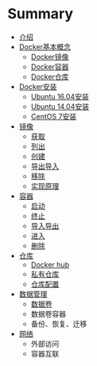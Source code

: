 # Summary

* [介绍](README.md)
* [Docker基本概念](Docker基本概念/README.md)
   * [Docker镜像](Docker基本概念/JingXiang.md)
   * [Docker容器](Docker基本概念/RongQi.md)
   * [Docker仓库](Docker基本概念/CangKu.md)
* [Docker安装](Docker安装/README.md)
   * [Ubuntu 16.04安装](Docker安装/ubuntu_16_04.md)
   * [Ubuntu 14.04安装](Docker安装/ubuntu_14_04.md)
   * [CentOS 7安装](Docker安装/centos_7.md)
* [镜像](镜像/README.md)
   * [获取](镜像/HuoQu.md)
   * [列出](镜像/LieChu.md)
   * [创建](镜像/ChuangJian.md)
   * [导出导入](镜像/DaoChuDaoRu.md)
   * [移除](镜像/YiChu.md)
   * [实现原理](镜像/ShiXianYuanLi.md)
* [容器](容器/README.md)
   * [启动](容器/QiDong.md)
   * [终止](容器/ZhongZhi.md)
   * [导入导出](容器/DaoRuDaoChu.md)
   * [进入](容器/JinRu.md)
   * [删除](容器/ShanChu.md)
* [仓库](仓库/README.md)
   * [Docker hub](仓库/DockerHub.md)
   * [私有仓库](仓库/SiYouCangKu.md)
   * [仓库配置](仓库/CangKuPeiZhi.md)
* [数据管理](数据管理/README.md)
   * [数据卷](数据管理/ShuJuJuan.md)
   * 数据卷容器
   * 备份、恢复、迁移
* [网络](网络/README.md)
   * 外部访问
   * 容器互联


